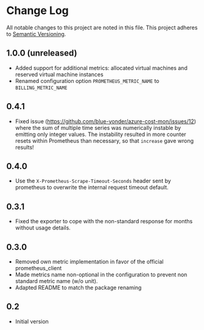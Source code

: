 Change Log
==========

All notable changes to this project are noted in this file. This project adheres to [Semantic
Versioning](http://semver.org/).

1.0.0 (unreleased)
------------------

- Added support for additional metrics: allocated virtual machines and reserved virtual machine
  instances
- Renamed configuration option `PROMETHEUS_METRIC_NAME` to `BILLING_METRIC_NAME`


0.4.1
-----

- Fixed issue (https://github.com/blue-yonder/azure-cost-mon/issues/12)
  where the sum of multiple time series was numerically instable by
  emitting only integer values. The instability resulted in more counter
  resets within Prometheus than necessary, so that `increase` gave wrong
  results!


0.4.0
-----

- Use the `X-Prometheus-Scrape-Timeout-Seconds` header sent by
  prometheus to overwrite the internal request timeout default.


0.3.1
-----

- Fixed the exporter to cope with the non-standard response for months
  without usage details.


0.3.0
-----

- Removed own metric implementation in favor of the
  official prometheus_client
- Made metrics name non-optional in the configuration to prevent
  non standard metric name (w/o unit).
- Adapted README to match the package renaming

0.2
---

- Initial version

